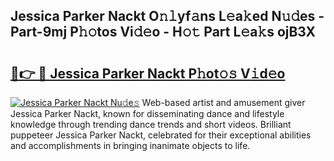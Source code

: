 ## Jessica Parker Nackt O𝚗𝚕yf𝚊ns L𝚎a𝚔ed N𝚞𝚍es - Part-9mj P𝚑𝚘tos Vi𝚍𝚎o - H𝚘𝚝 Part L𝚎a𝚔s ojB3X

# <h2><a href="http://kfeh29.oniu.top/?m=Jessica+Parker+Nackt">🔗👉 🔴 Jessica Parker Nackt P𝚑ot𝚘𝚜 V𝚒d𝚎o</a></h2>

[![Jessica Parker Nackt Nu𝚍e𝚜](https://i.imgur.com/0qMVB7G.gif)](http://kfeh29.oniu.top/?m=Jessica+Parker+Nackt)
Web-based artist and amusement giver Jessica Parker Nackt, known for disseminating dance and lifestyle knowledge through trending dance trends and short videos. Brilliant puppeteer Jessica Parker Nackt, celebrated for their exceptional abilities and accomplishments in bringing inanimate objects to life.  

